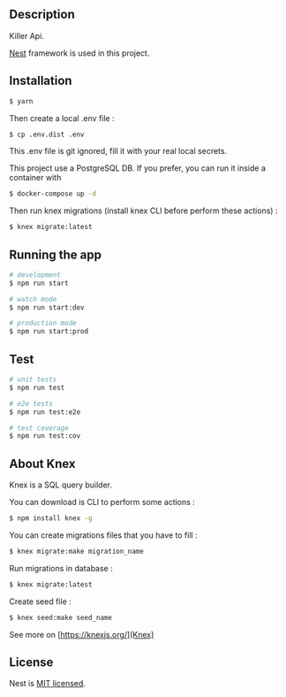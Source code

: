 ## Description

Killer Api.

[Nest](https://github.com/nestjs/nest) framework is used in this project.

## Installation

```bash
$ yarn
```

Then create a local .env file : 

```bash
$ cp .env.dist .env
```

This .env file is git ignored, fill it with your real local secrets.

This project use a PostgreSQL DB. If you prefer, you can run it inside a container with

```bash
$ docker-compose up -d
```

Then run knex migrations (install knex CLI before perform these actions) :

```bash
$ knex migrate:latest
```

## Running the app

```bash
# development
$ npm run start

# watch mode
$ npm run start:dev

# production mode
$ npm run start:prod
```

## Test

```bash
# unit tests
$ npm run test

# e2e tests
$ npm run test:e2e

# test coverage
$ npm run test:cov
```

## About Knex

Knex is a SQL query builder.

You can download is CLI to perform some actions :

```bash
$ npm install knex -g
```

You can create migrations files that you have to fill :
```bash
$ knex migrate:make migration_name
```

Run migrations in database :

```bash
$ knex migrate:latest
```

Create seed file :

```bash
$ knex seed:make seed_name
```

See more on [https://knexjs.org/](Knex)

## License

Nest is [MIT licensed](LICENSE).
